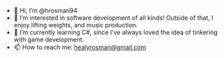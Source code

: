 - 👋 Hi, I’m @hrosman94
- 👀 I’m interested in software development of all kinds! Outside of that, I enjoy lifting weights, and music production.
- 🌱 I’m currently learning C#, since I've always loved the idea of tinkering with game development.
- 📫 How to reach me: healyrosman@gmail.com

<!---
hrosman94/hrosman94 is a ✨ special ✨ repository because its `README.md` (this file) appears on your GitHub profile.
You can click the Preview link to take a look at your changes.
--->
